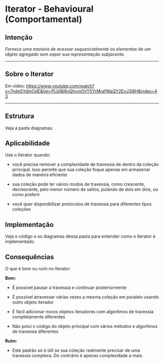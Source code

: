# Iterator - Behavioural (Comportamental)

## Intenção

*Fornece uma maneira de acessar sequencialmente os elementos de um objeto agregado sem expor sua representação subjacente.*

---

## Sobre o Iterator

Em vídeo: <https://www.youtube.com/watch?v=7ndeSYdmOdE&list=PLbIBj8vQhvm0VY5YrMrafWaQY2EnJ3j8H&index=43>

---

## Estrutura

Veja a pasta diagramas.

## Aplicabilidade

Use o Iterator quando:

- você precisa remover a complexidade de travessia de dentro da coleção principal. Isso permite que sua coleção foque apenas em armazenar dados de maneira eficiente

- sua coleção pode ter vários modos de travessia, como crescente, decrescente,  pelo menor número de saltos, pulando de dois em dois, ou como preferir

- você quer disponibilizar protocolos de travessia para diferentes tipos coleções

## Implementação

Veja o código e os diagramas dessa pasta para entender como o Iterator é implementado.

## Consequências

O que é bom ou ruim no Iterator:

**Bom:**

- É possível pausar a travessia e continuar posteriormente

- É possível atravessar várias vezes a mesma coleção em paralelo usando outro objeto iterador

- É fácil adicionar novos objetos iteradores com algoritmos de travessia completamente diferentes

- Não polui o código do objeto principal com vários métodos e algoritmos de travessia diferentes

**Ruim:**

- Este padrão só é útil se sua coleção realmente precisar de uma travessia complexa. Do contrário é apenas complexidade a mais.

